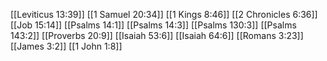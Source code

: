 [[Leviticus 13:39]]
[[1 Samuel 20:34]]
[[1 Kings 8:46]]
[[2 Chronicles 6:36]]
[[Job 15:14]]
[[Psalms 14:1]]
[[Psalms 14:3]]
[[Psalms 130:3]]
[[Psalms 143:2]]
[[Proverbs 20:9]]
[[Isaiah 53:6]]
[[Isaiah 64:6]]
[[Romans 3:23]]
[[James 3:2]]
[[1 John 1:8]]
